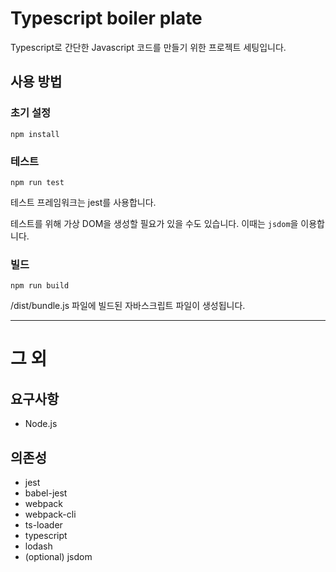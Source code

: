 # Typescript boiler plate

Typescript로 간단한 Javascript 코드를 만들기 위한 프로젝트 세팅입니다.

## 사용 방법

### 초기 설정

```shell
npm install
```

### 테스트

```shell
npm run test
```

테스트 프레임워크는 jest를 사용합니다.

테스트를 위해 가상 DOM을 생성할 필요가 있을 수도 있습니다. 이때는 `jsdom`을 이용합니다.

### 빌드

```shell
npm run build
```

/dist/bundle.js 파일에 빌드된 자바스크립트 파일이 생성됩니다.

---

# 그 외

## 요구사항 

- Node.js

## 의존성

- jest
- babel-jest
- webpack
- webpack-cli
- ts-loader
- typescript
- lodash
- (optional) jsdom
